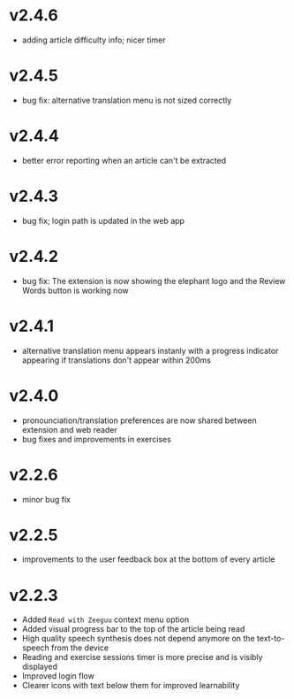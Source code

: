 # v2.4.6
- adding article difficulty info; nicer timer

# v2.4.5
- bug fix: alternative translation menu is not sized correctly

# v2.4.4
- better error reporting when an article can't be extracted

# v2.4.3
- bug fix; login path is updated in the web app

# v2.4.2
- bug fix: The extension is now showing the elephant logo and the Review Words button is working now

# v2.4.1
- alternative translation menu appears instanly with a progress indicator appearing if translations don't appear within 200ms

# v2.4.0
- pronounciation/translation preferences are now shared between extension and web reader
- bug fixes and improvements in exercises


# v2.2.6
- minor bug fix

# v2.2.5
- improvements to the user feedback box at the bottom of every article


# v2.2.3
- Added `Read with Zeeguu` context menu option
- Added visual progress bar to the top of the article being read  
- High quality speech synthesis does not depend anymore on the text-to-speech from the device
- Reading and exercise sessions timer is more precise and is visibly displayed
- Improved login flow
- Clearer icons with text below them for improved learnability
